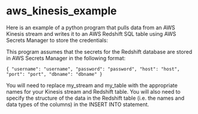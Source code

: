 # aws_kinesis_example

Here is an example of a python program that pulls data from an AWS Kinesis stream and writes it to an AWS Redshift SQL table using AWS Secrets Manager to store the credentials:

This program assumes that the secrets for the Redshift database are stored in AWS Secrets Manager in the following format:

`
{
    "username": "username",
    "password": "password",
    "host": "host",
    "port": "port",
    "dbname": "dbname"
}
`

You will need to replace my_stream and my_table with the appropriate names for your Kinesis stream and Redshift table. You will also need to specify the structure of the data in the Redshift table (i.e. the names and data types of the columns) in the INSERT INTO statement.
